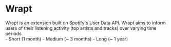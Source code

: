 # Wrapt
Wrapt is an extension built on Spotify's User Data API.
Wrapt aims to inform users of their listening activity (top artists and tracks) over varying time periods
<br> 
    - Short (1 month)
    - Medium (~ 3 months)
    - Long (~ 1 year)